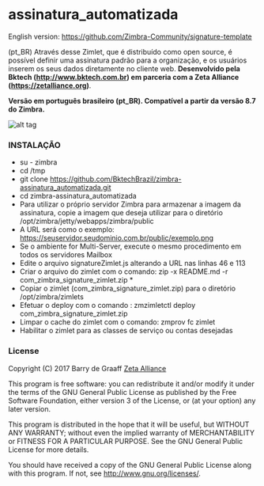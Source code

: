 # assinatura_automatizada

English version: https://github.com/Zimbra-Community/signature-template

(pt_BR)
Através desse Zimlet, que é distribuído como open source, é possível definir uma assinatura padrão para a organização, e os usuários inserem os seus dados diretamente no cliente web. **Desenvolvido pela Bktech (http://www.bktech.com.br) em parceria com a Zeta Alliance (https://zetalliance.org)**. 

**Versão em português brasileiro (pt_BR). Compatível a partir da versão 8.7 do Zimbra.**

![alt tag](https://respirandolinux.files.wordpress.com/2017/11/exemplo_zimlet_assinatura.png) 

### INSTALAÇÃO

-  su - zimbra
-  cd /tmp
-  git clone https://github.com/BktechBrazil/zimbra-assinatura_automatizada.git
-  cd zimbra-assinatura_automatizada
-  Para utilizar o próprio servidor Zimbra para armazenar a imagem da assinatura, copie a imagem que deseja utilizar para o diretório /opt/zimbra/jetty/webapps/zimbra/public
-  A URL será como o exemplo: https://seuservidor.seudominio.com.br/public/exemplo.png
-  Se o ambiente for Multi-Server, execute o mesmo procedimento em todos os servidores Mailbox
-  Edite o arquivo signatureZimlet.js alterando a URL nas linhas 46 e 113
-  Criar o arquivo do zimlet com o comando: zip -x README.md -r com_zimbra_signature_zimlet.zip *
-  Copiar o zimlet (com_zimbra_signature_zimlet.zip) para o diretório /opt/zimbra/zimlets
-  Efetuar o deploy com o comando : zmzimletctl deploy com_zimbra_signature_zimlet.zip
-  Limpar o cache do zimlet com o comando: zmprov fc zimlet
-  Habilitar o zimlet para as classes de serviço ou contas desejadas

### License

Copyright (C) 2017  Barry de Graaff [Zeta Alliance](http://www.zetalliance.org/)

This program is free software: you can redistribute it and/or modify
it under the terms of the GNU General Public License as published by
the Free Software Foundation, either version 3 of the License, or
(at your option) any later version.

This program is distributed in the hope that it will be useful,
but WITHOUT ANY WARRANTY; without even the implied warranty of
MERCHANTABILITY or FITNESS FOR A PARTICULAR PURPOSE.  See the
GNU General Public License for more details.

You should have received a copy of the GNU General Public License
along with this program.  If not, see http://www.gnu.org/licenses/.
